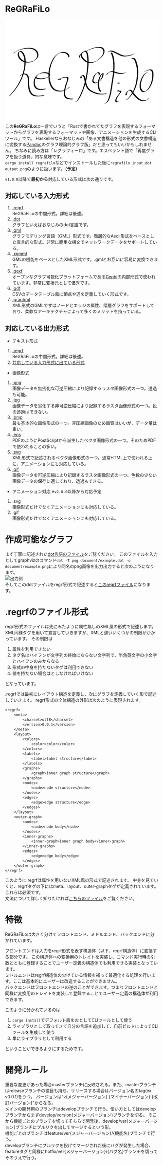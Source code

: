# ReGRaFiLo
![ロゴ 案](document/logo.png)
この**ReGRaFiLo**は一言でいうと「Rustで書かれてたグラフを表現するフォーマットからグラフを表現するフォーマットや画像、アニメーションを生成するCLIツール」です。
Haskellerならおなじみの「ある文書構造を他の形式の文書構造に変換する[Pandoc](http://sky-y.github.io/site-pandoc-jp/users-guide/)のグラフ理論的グラフ版」だと思ってもいいかもしれません。
ちなみに読み方は「レグラフィーロ」です。エスペラント語で「再度グラフを扱う道具」的な意味です。<br/>
```cargo install regrafilo```などでインストールした後に```regrafilo input.dot output.png```のように扱います。**（予定）**

```v1.0.0```以降で**最初から**対応している形式は次の通りです。
## 対応している入力形式
1. [.regrf](#.regrfのファイル形式)<br/>ReGRaFiLoの中間形式。詳細は後述。
1. [.dot](https://www.graphviz.org/doc/info/lang.html)<br/>グラフといえばおなじみのdot言語です。
1. [.gml](http://www.fim.uni-passau.de/index.php?id=17297&L=1)<br/>グラフモデリング言語（GML）形式です。階層的なAscii形式をベースとした宣言的な形式。非常に簡単な構文でネットワークデータをサポートしている。
1.  [.xgmml](http://xml.coverpages.org/xgmml-draft-xgmml-20000315.html)<br/>GMLの機能をベースとしたXML形式です。.gmlとお互いに容易に変換できます。
1. [.gexf](https://gephi.org/gexf/format/)<br/>オープンなグラフ可視化プラットフォームである[Gephi](http://oss.infoscience.co.jp/gephi/gephi.org/index.html)の内部形式で使われています。非常に変換元として優秀です。
1. [.gdf](http://graphexploration.cond.org/manual.html#_Toc116465166)<br/>CSVのデータテーブル風に頂点や辺を定義していく形式です。
1.  [.graphml](http://graphml.graphdrawing.org/specification.html)<br/>XML形式のGMLですはノードとエッジの属性、階層グラフをサポートしており、柔軟なアーキテクチャによって多くのメリットを持っている。
## 対応している出力形式
* テキスト形式
1. [.regrf](#.regrfのファイル形式)<br/> ReGRaFiLoの中間形式。詳細は後述。
1. [対応している入力形式に出ている形式](#対応している入力形式)
* 画像形式
1. [.png](https://www.w3.org/TR/PNG/)<br/>画像データを無劣化な可逆圧縮により記録するラスタ画像形式の一つ。透過も可能。
1. [.jpg](https://www.w3.org/Graphics/JPEG/jfif3.pdf)<br/>画像データを劣化する非可逆圧縮により記録するラスタ画像形式の一つ。色の透過はできない。
1. [.bmp](http://www.dragonwins.com/domains/GetTechEd/bmp/bmpfileformat.htm)<br/>最も基本的な画像形式の一つ。非圧縮画像のため画質はいいが、データ量は重い。
1. [.eps](https://www.loc.gov/preservation/digital/formats/fdd/fdd000246.shtml)<br/>PDFのようにPostScriptから派生したベクタ画像形式の一つ。そのためPDFで使われることの多い。
1. [.svg](https://www.loc.gov/preservation/digital/formats/fdd/fdd000020.shtml)<br/>XML形式で記述されるベクタ画像形式の一つ。通常HTML上で使われる上に、アニメーションにも対応している。
1. [.gif](https://www.loc.gov/preservation/digital/formats/fdd/fdd000133.shtml)<br/>画像データを可逆圧縮により記録するラスタ画像形式の一つ。色数の少ない画像データの保存に適しており、透過もできる。
* アニメーション対応 ※```v2.0.0```以降から対応予定
1. .svg<br/>画像形式だけでなくアニメーションにも対応している。
1. .gif<br/>画像形式だけでなくアニメーションにも対応している。

# 作成可能なグラフ
まず丁寧に記述された[dot言語のファイル](document/example.dot)をご覧ください。
このファイルを入力としてgraphvizのコマンド```dot -T png document/example.dot -o document/example.png```により同名のpng画像を出力出力すると次のようになります。<br/>
![出力例](document/example.png)<br/>
そしてこのdotファイルをregrf形式で記述すると[このregrfファイル](document/example.regrf)になります。

# .regrfのファイル形式
regrf形式のファイルは先にみたように属性無しのXML風の形式で記述します。
XML同様タグを用いて宣言していきますが、XMLと違いいくつかの制限がかかっています。
その制限は
   1. 属性を利用できない
   1. タグ名はハイフンが文字列の終始にならない文字列で、半角英文字の小文字とハイフンのみからなる
   1. <hoge/>形式の中身を持たないタグは利用できない
   1. 値を持たない場合は<hoge></hoge>としなければいけない
   
となっています。

.regrfでは最初にレイアウト構造を定義し、次にグラフを定義していく形で記述していきます。
regrf形式の全体構造の外形は次のように表現されます。

```xml:example.regrf
<regrf>
    <meta>
        <charset>utf8</charset>
        <version>0.0.1</version>
    </meta>
    <layout>
        <colors>
            <color>color</color>
        </colors>
        <labels>
            <label>label structure</label>
        </labels>
        <graphs>
            <graph>inner graph structure</graph>
        </graphs>
        <nodes>
            <node>node structure</node>
        </nodes>
        <edges>
            <edge>edge structure</edge>
        </edges>
    </layout>
    <outer-graph>
        <nodes>
            <node>node body</node>
        </nodes>
        <inner-graphs>
            <inner-graph>inner graph body</inner-graph>
        </inner-graphs>
        <edges>
            <edge>edge body</edge>
        </edges>
    </outer-graph>
</regrf>
```
このように.regrfは属性を用いないXML風の形式で記述されます。
中身を見ていくと、regrfタグの下にはmeta、layout、outer-graphタグが定義されています。これらは必須です。<br/>
文法について詳しく知りたければ[こちらのファイル](document/regrf_syntax.md)をご覧ください。

# 特徴
ReGRaFiLoは大きく分けてフロントエンド、ミドルエンド、バックエンドに分かれています。

フロントエンドは入力をregrf形式を表す構造体（以下、regrf構造体）に変換する部分です。
この構造体への変換用のトレイトを実装し、コマンド実行時の引数とともに登録することでユーザー定義の構造体でも利用できる実装となっています。<br/>
ミドルエンドはregrf構造体の欠けている情報を補って最適化する処理を行います。ここは基本的にユーザーは改造することができません。<br/>
バックエンドはフロントエンドの逆のことができます。つまりフロントエンドと同様に変換用のトレイトを実装して登録することでユーザー定義の構造体が利用できます。<br/>

このように分かれているのは
1.  ```cargo install```でデフォルト版をおとしてCLIツールとして使う
1. ライブラリとして取ってきて自分の言語を追加して、自前ビルドによってCLIツールを生成して使う
1. 単にライブラリとして利用する

ということができるようにするためです。

# 開発ルール
重要な変更があった場合masterブランチに反映される。また、masterブランチはreleaseブランチの役目も持ち、リリースする場合はバージョン名のtag(ex. v0.0.1)をうつ。
バージョンは"v{メジャーバージョン}.{マイナーバージョン}.{改訂バージョン}"からなる。<br/>
メインの開発用のブランチはdevelopブランチで行う。使い方としてはdevelopブランチからまずdevelop/version{メジャーバージョン}ブランチを切る。
そこから機能ごとのブランチを切ってそちらで開発後、develop/ver{メジャーバージョン}ブランチにプルリクを出してマージするという形。<br/>
機能ごとのブランチはfeature/ver{メジャーバージョン}/{機能名}ブランチで行う。<br/>
developブランチにプルリクを投げてマージされた後にバグが発生した場合、featureタグと同様にhotfix/ver{メジャーバージョン}/{バグ名}ブランチを切ってそのうえで行う。